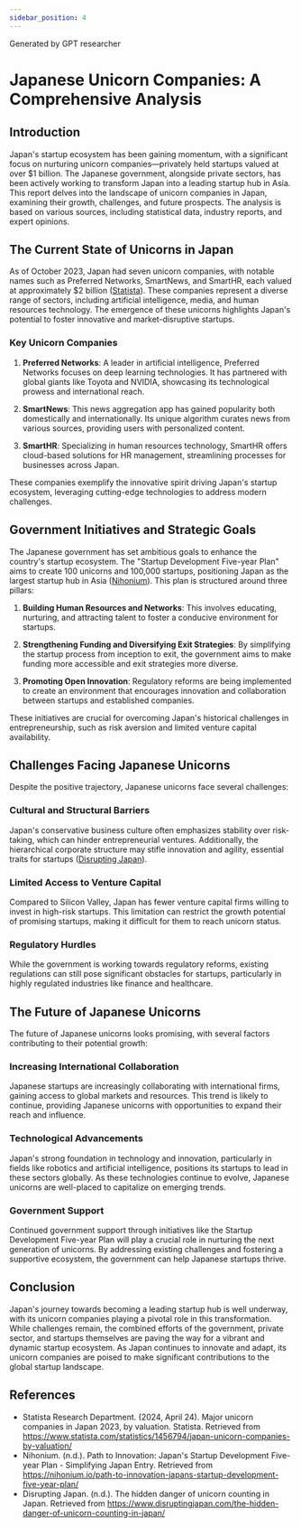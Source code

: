 ```yaml
---
sidebar_position: 4
---
```


Generated by GPT researcher

# Japanese Unicorn Companies: A Comprehensive Analysis

## Introduction

Japan's startup ecosystem has been gaining momentum, with a significant focus on nurturing unicorn companies—privately held startups valued at over $1 billion. The Japanese government, alongside private sectors, has been actively working to transform Japan into a leading startup hub in Asia. This report delves into the landscape of unicorn companies in Japan, examining their growth, challenges, and future prospects. The analysis is based on various sources, including statistical data, industry reports, and expert opinions.

## The Current State of Unicorns in Japan

As of October 2023, Japan had seven unicorn companies, with notable names such as Preferred Networks, SmartNews, and SmartHR, each valued at approximately $2 billion ([Statista](https://www.statista.com/statistics/1456794/japan-unicorn-companies-by-valuation/)). These companies represent a diverse range of sectors, including artificial intelligence, media, and human resources technology. The emergence of these unicorns highlights Japan's potential to foster innovative and market-disruptive startups.

### Key Unicorn Companies

1. **Preferred Networks**: A leader in artificial intelligence, Preferred Networks focuses on deep learning technologies. It has partnered with global giants like Toyota and NVIDIA, showcasing its technological prowess and international reach.

2. **SmartNews**: This news aggregation app has gained popularity both domestically and internationally. Its unique algorithm curates news from various sources, providing users with personalized content.

3. **SmartHR**: Specializing in human resources technology, SmartHR offers cloud-based solutions for HR management, streamlining processes for businesses across Japan.

These companies exemplify the innovative spirit driving Japan's startup ecosystem, leveraging cutting-edge technologies to address modern challenges.

## Government Initiatives and Strategic Goals

The Japanese government has set ambitious goals to enhance the country's startup ecosystem. The "Startup Development Five-year Plan" aims to create 100 unicorns and 100,000 startups, positioning Japan as the largest startup hub in Asia ([Nihonium](https://nihonium.io/path-to-innovation-japans-startup-development-five-year-plan/)). This plan is structured around three pillars:

1. **Building Human Resources and Networks**: This involves educating, nurturing, and attracting talent to foster a conducive environment for startups.

2. **Strengthening Funding and Diversifying Exit Strategies**: By simplifying the startup process from inception to exit, the government aims to make funding more accessible and exit strategies more diverse.

3. **Promoting Open Innovation**: Regulatory reforms are being implemented to create an environment that encourages innovation and collaboration between startups and established companies.

These initiatives are crucial for overcoming Japan's historical challenges in entrepreneurship, such as risk aversion and limited venture capital availability.

## Challenges Facing Japanese Unicorns

Despite the positive trajectory, Japanese unicorns face several challenges:

### Cultural and Structural Barriers

Japan's conservative business culture often emphasizes stability over risk-taking, which can hinder entrepreneurial ventures. Additionally, the hierarchical corporate structure may stifle innovation and agility, essential traits for startups ([Disrupting Japan](https://www.disruptingjapan.com/the-hidden-danger-of-unicorn-counting-in-japan/)).

### Limited Access to Venture Capital

Compared to Silicon Valley, Japan has fewer venture capital firms willing to invest in high-risk startups. This limitation can restrict the growth potential of promising startups, making it difficult for them to reach unicorn status.

### Regulatory Hurdles

While the government is working towards regulatory reforms, existing regulations can still pose significant obstacles for startups, particularly in highly regulated industries like finance and healthcare.

## The Future of Japanese Unicorns

The future of Japanese unicorns looks promising, with several factors contributing to their potential growth:

### Increasing International Collaboration

Japanese startups are increasingly collaborating with international firms, gaining access to global markets and resources. This trend is likely to continue, providing Japanese unicorns with opportunities to expand their reach and influence.

### Technological Advancements

Japan's strong foundation in technology and innovation, particularly in fields like robotics and artificial intelligence, positions its startups to lead in these sectors globally. As these technologies continue to evolve, Japanese unicorns are well-placed to capitalize on emerging trends.

### Government Support

Continued government support through initiatives like the Startup Development Five-year Plan will play a crucial role in nurturing the next generation of unicorns. By addressing existing challenges and fostering a supportive ecosystem, the government can help Japanese startups thrive.

## Conclusion

Japan's journey towards becoming a leading startup hub is well underway, with its unicorn companies playing a pivotal role in this transformation. While challenges remain, the combined efforts of the government, private sector, and startups themselves are paving the way for a vibrant and dynamic startup ecosystem. As Japan continues to innovate and adapt, its unicorn companies are poised to make significant contributions to the global startup landscape.

## References

- Statista Research Department. (2024, April 24). Major unicorn companies in Japan 2023, by valuation. Statista. Retrieved from https://www.statista.com/statistics/1456794/japan-unicorn-companies-by-valuation/
- Nihonium. (n.d.). Path to Innovation: Japan's Startup Development Five-year Plan - Simplifying Japan Entry. Retrieved from https://nihonium.io/path-to-innovation-japans-startup-development-five-year-plan/
- Disrupting Japan. (n.d.). The hidden danger of unicorn counting in Japan. Retrieved from https://www.disruptingjapan.com/the-hidden-danger-of-unicorn-counting-in-japan/